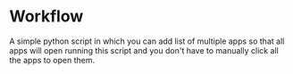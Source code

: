# Workflow

A simple python script in which you can add list of multiple apps so that all apps will open running this script and you don't have to manually click all the apps to open them.
